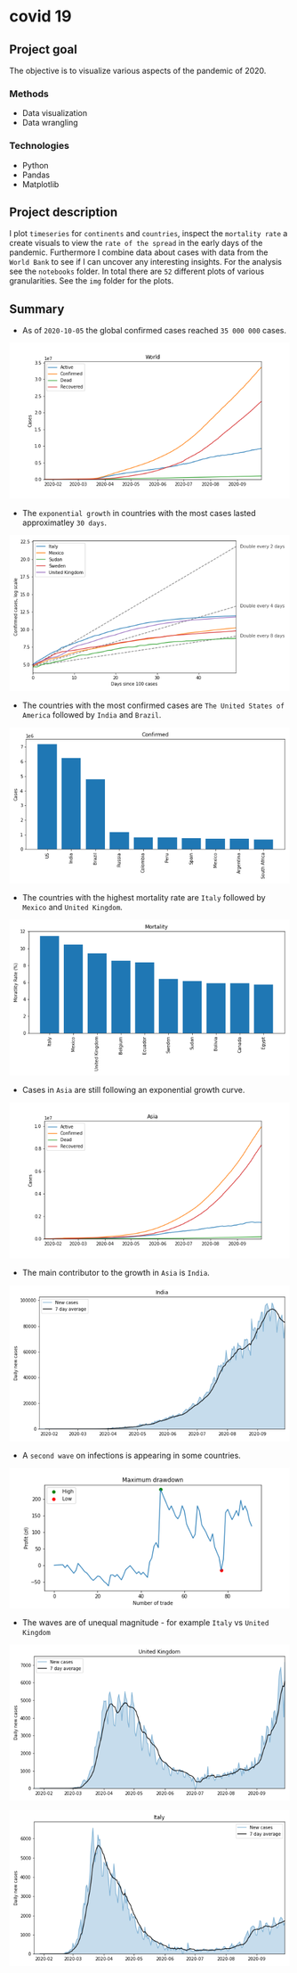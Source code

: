 # covid 19

## Project goal
The objective is to visualize various aspects of the pandemic of 2020.

### Methods
* Data visualization
* Data wrangling

### Technologies
* Python
* Pandas
* Matplotlib

## Project description
I plot `timeseries` for `continents` and `countries`, inspect the `mortality rate` a create visuals to view the `rate of the spread` in the early days of the pandemic.
Furthermore I combine data about cases with data from the `World Bank` to see if I can uncover any interesting insights. For the analysis see the `notebooks` folder.
In total there are `52` different plots of various granularities. See the `img` folder for the plots.

## Summary

* As of `2020-10-05` the global confirmed cases reached `35 000 000` cases.

![image](https://github.com/besiobu/data-science-portfolio/blob/master/covid-19/img/world_cases.png)

* The `exponential growth` in countries with the most cases lasted approximatley `30 days`.

![image](https://github.com/besiobu/data-science-portfolio/blob/master/covid-19/img/growth_plot.png)

* The countries with the most confirmed cases are `The United States of America` followed by `India` and `Brazil`.

![image](https://github.com/besiobu/data-science-portfolio/blob/master/covid-19/img/confirmed_cases_most.png)

* The countries with the highest mortality rate are `Italy` followed by `Mexico` and `United Kingdom`.

![image](https://github.com/besiobu/data-science-portfolio/blob/master/covid-19/img/mortality_cases_most.png)

* Cases in `Asia` are still following an exponential growth curve.

![image](https://github.com/besiobu/data-science-portfolio/blob/master/covid-19/img/asia_cases.png)

* The main contributor to the growth in `Asia` is `India`.

![image](https://github.com/besiobu/data-science-portfolio/blob/master/covid-19/img/india_cases_chg.png)

* A `second wave` on infections is appearing in some countries.

![image](https://github.com/besiobu/data-science-portfolio/blob/master/trading-results/img/drawdown.png)

* The waves are of unequal magnitude - for example `Italy` vs `United Kingdom`

![image](https://github.com/besiobu/data-science-portfolio/blob/master/covid-19/img/united%20kingdom_cases_chg.png)

![image](https://github.com/besiobu/data-science-portfolio/blob/master/covid-19/img/italy_cases_chg.png)